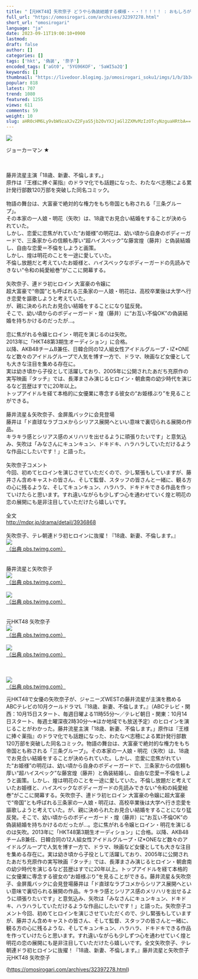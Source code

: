```yaml
---
title: "【元HKT48】矢吹奈子 どうやら偽装結婚する模様・・・！！！！！ : おもしろがり速報"
full_url: "https://omosirogari.com/archives/32397278.html"
short_url: "omosirogari"
language: "ja"
date: 2023-09-11T19:00:10+0900
lastmod: 
draft: false
author: []
categories: []
tags: ['hkt', '偽装', '奈子']
encoded_tags: ['aGt0', '5YG96KOF', '5aWI5a2Q']
keywords: []
thumbnail: "https://livedoor.blogimg.jp/omosirogari_soku1/imgs/1/b/1b3c4bc8.jpg"
popular: 818
latest: 707
trend: 1080
featured: 1255
views: 611
comments: 59
weight: 10
slug: aHR0cHM6Ly9vbW9zaXJvZ2FyaS5jb20vYXJjaGl2ZXMvMzIzOTcyNzguaHRtbA==
---
```


![](https://livedoor.blogimg.jp/omosirogari_soku1/imgs/1/b/1b3c4bc8.jpg)

<div><p>ジョーカーマン ★ </p><br> <br> 藤井流星主演「18歳、新妻、不倫します。」 <br> 原作は『王様に捧ぐ薬指』のドラマ化でも話題になった、わたなべ志穂による累計発行部数120万部を突破した同名コミック。 <br> <br> 物語の舞台は、大富豪で絶対的な権力をもち帝国とも称される「三条グループ」。 <br> その本家の一人娘・明花（矢吹）は、18歳でお見合い結婚をすることが決められていた。 <br> しかし、恋愛に恋焦がれていた“お姫様”の明花は、幼い頃から自身のボディーガードで、三条家からの信頼も厚い“超ハイスペック”な藤宮煌（藤井）と偽装結婚し、自由な恋愛＝不倫をしようと画策。 <br> しかし、煌は明花のことを一途に愛していた。 <br> 不倫し放題だと考えていたお姫様と、ハイスペックなボディーガードの先読みできない“令和の純愛絵巻”がここに開幕する。 <br> <br> 矢吹奈子、連ドラ初ヒロイン 大富豪の令嬢に <br> 超大富豪で“帝国”とも呼ばれる三条家の一人娘・明花は、高校卒業後は大学へ行き恋愛を謳歌しようと考えていた。 <br> が、親に決められたお見合い結婚をすることになり猛反発。 <br> そこで、幼い頃からのボディーガード・煌（藤井）に“お互い不倫OK”の偽装結婚を持ちかけるのだったが…。 <br> <br> 恋に焦がれる令嬢ヒロイン・明花を演じるのは矢吹。 <br> 2013年に「HKT48第3期生オーディション」に合格。 <br> 以降、AKB48チームB兼任、日韓合同の12人組女性アイドルグループ・IZ*ONEなど数々のアイドルグループで人気を博す一方で、ドラマ、映画など女優としても大きな注目を集める存在に。 <br> 実は幼き頃から子役として活躍しており、2005年に公開されたあだち充原作の実写映画『タッチ』では、長澤まさみ演じるヒロイン・朝倉南の幼少時代を演じるなど芸歴はすでに20年以上。 <br> トップアイドルを経て本格的に女優業に専念する彼女の“お姫様ぶり”を見ることができる。 <br> <br> 藤井流星＆矢吹奈子、金屏風バックに会見登場 <br> 藤井は「ド直球なラブコメからシリアス展開へといい意味で裏切られる展開の作品。 <br> キラキラ感とシリアス感のメリハリを出せるように頑張りたいです」と意気込み、矢吹は「みなさんにキュンキュン、ドキドキ、ハラハラしていただけるような作品にしたいです！」と語った。 <br> <br> 矢吹奈子コメント <br> 今回、初めてヒロインを演じさせていただくので、少し緊張もしていますが、藤井さん含めキャストの皆さん、そして監督、スタッフの皆さんと一緒に、観る方の心に残るような、そしてキュンキュン、ハラハラ、ドキドキできる作品を作っていけたらと思います。すれ違いながらも少しずつ心を通わせていく煌と明花の恋の展開にも是非注目していただけたら嬉しいです。 <br> <br> 全文 <br> <a target='_blank' href='http://mdpr.jp/drama/detail/3936868'>http://mdpr.jp/drama/detail/3936868</a> <br> <br> 矢吹奈子、テレ朝連ドラ初ヒロインに抜擢！『18歳、新妻、不倫します。』 <br> <a href='http://pbs.twimg.com/media/F5QEDN2bYAAAwgL.jpg' target='_blank' class='' id='img_1_1'><img src='https://livedoor.blogimg.jp/omosirogari_soku1/imgs/8/b/8ba713d5.jpg'><br>（出典 pbs.twimg.com）<br></a> <br> <br> 藤井流星と矢吹奈子 <br> <a href='http://pbs.twimg.com/media/F5VMcrqbMAAfKQf.jpg' target='_blank' class='' id='img_1_2'><img src='https://livedoor.blogimg.jp/omosirogari_soku1/imgs/b/c/bc467615.jpg'><br>（出典 pbs.twimg.com）<br></a> <br> <a href='http://pbs.twimg.com/media/F5VLmR6bMAAvSTV.jpg' target='_blank' class='' id='img_1_3'><img src='https://livedoor.blogimg.jp/omosirogari_soku1/imgs/9/b/9b1a3f09.jpg'><br>（出典 pbs.twimg.com）<br></a> <br> <br> 元HKT48 矢吹奈子 <br> <a href='http://pbs.twimg.com/media/Dd4rMTWU0AAxsBe.jpg' target='_blank' class='' id='img_1_4'><img src='https://livedoor.blogimg.jp/omosirogari_soku1/imgs/0/3/0350f977.jpg'><br>（出典 pbs.twimg.com）<br></a> <br> <a href='http://pbs.twimg.com/media/DeWNIukU0AUKPL_.jpg' target='_blank' class='' id='img_1_5'><img src='https://livedoor.blogimg.jp/omosirogari_soku1/imgs/2/0/20e1836c.jpg'><br>（出典 pbs.twimg.com）<br></a> <br> <br> <br> <a href='http://pbs.twimg.com/media/Eoefa60UwAA1Vs2.jpg' target='_blank' class='' id='img_1_8'><img src='https://livedoor.blogimg.jp/omosirogari_soku1/imgs/2/0/20f247d3.jpg'><br>（出典 pbs.twimg.com）<br></a><p>元HKT48で女優の矢吹奈子が、ジャニーズWESTの藤井流星が主演を務めるABCテレビの10月クールドラマL『18歳、新妻、不倫します。』（ABCテレビ・関西：10月15日スタート、毎週日曜よる11時55分～／テレビ朝日・関東：10月14日スタート、毎週土曜深夜2時30分～※ほか地域でも放送予定）のヒロインを演じることがわかった。藤井流星主演「18歳、新妻、不倫します。」原作は『王様に捧ぐ薬指』のドラマ化でも話題になった、わたなべ志穂による累計発行部数120万部を突破した同名コミック。物語の舞台は、大富豪で絶対的な権力をもち帝国とも称される「三条グループ」。その本家の一人娘・明花（矢吹）は、18歳でお見合い結婚をすることが決められていた。しかし、恋愛に恋焦がれていた“お姫様”の明花は、幼い頃から自身のボディーガードで、三条家からの信頼も厚い“超ハイスペック”な藤宮煌（藤井）と偽装結婚し、自由な恋愛＝不倫をしようと画策。しかし、煌は明花のことを一途に愛していた。不倫し放題だと考えていたお姫様と、ハイスペックなボディーガードの先読みできない“令和の純愛絵巻”がここに開幕する。矢吹奈子、連ドラ初ヒロイン 大富豪の令嬢に超大富豪で“帝国”とも呼ばれる三条家の一人娘・明花は、高校卒業後は大学へ行き恋愛を謳歌しようと考えていた。が、親に決められたお見合い結婚をすることになり猛反発。そこで、幼い頃からのボディーガード・煌（藤井）に“お互い不倫OK”の偽装結婚を持ちかけるのだったが…。恋に焦がれる令嬢ヒロイン・明花を演じるのは矢吹。2013年に「HKT48第3期生オーディション」に合格。以降、AKB48チームB兼任、日韓合同の12人組女性アイドルグループ・IZ*ONEなど数々のアイドルグループで人気を博す一方で、ドラマ、映画など女優としても大きな注目を集める存在に。実は幼き頃から子役として活躍しており、2005年に公開されたあだち充原作の実写映画『タッチ』では、長澤まさみ演じるヒロイン・朝倉南の幼少時代を演じるなど芸歴はすでに20年以上。トップアイドルを経て本格的に女優業に専念する彼女の“お姫様ぶり”を見ることができる。藤井流星＆矢吹奈子、金屏風バックに会見登場藤井は「ド直球なラブコメからシリアス展開へといい意味で裏切られる展開の作品。キラキラ感とシリアス感のメリハリを出せるように頑張りたいです」と意気込み、矢吹は「みなさんにキュンキュン、ドキドキ、ハラハラしていただけるような作品にしたいです！」と語った。矢吹奈子コメント今回、初めてヒロインを演じさせていただくので、少し緊張もしていますが、藤井さん含めキャストの皆さん、そして監督、スタッフの皆さんと一緒に、観る方の心に残るような、そしてキュンキュン、ハラハラ、ドキドキできる作品を作っていけたらと思います。すれ違いながらも少しずつ心を通わせていく煌と明花の恋の展開にも是非注目していただけたら嬉しいです。全文矢吹奈子、テレ朝連ドラ初ヒロインに抜擢！『18歳、新妻、不倫します。』藤井流星と矢吹奈子元HKT48 矢吹奈子</p></div>

(https://omosirogari.com/archives/32397278.html)
